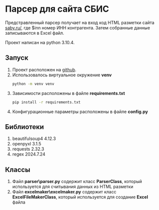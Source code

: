 #   Парсер для сайта СБИС
Предстравленный парсер получает на вход код HTML разметки сайта [saby.ru/](https://saby.ru/profile/$inn), где $inn номер ИНН контрагента. Затем собранные данные записываются в Excel файл. 

Проект написан на python 3.10.4.

## Запуск
1. Проект расположен на [github](https://github.com/Vova675/SABYParser).
2. Использовалось виртуальное окружение __venv__
   ```bash
   python -m venv venv
   ```
3. Зависимости расположены в файле __requirements.txt__
   ```bash
   pip install -r requirements.txt
   ```
4. Конфигурационные параметры расположены в файле __config.py__
   
## Библиотеки
1. beautifulsoup4 4.12.3
2. openpyxl 3.1.5
3. requests 2.32.3
4. regex 2024.7.24
   
## Классы
1. Файл __parser\parser.py__ содержит класс __ParserClass__, который используется для считывания данных из HTML разметки
2. Файл __excelmaker\excelmaker.py__ содержит класс __ExcelFileMakerClass__, который используется для создание __Excel__ файла

